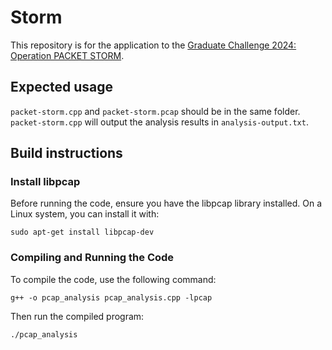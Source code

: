 # Storm
This repository is for the application to the [Graduate Challenge 2024: Operation PACKET STORM](https://www.coretechsec.com/operation-packet-storm).

## Expected usage

`packet-storm.cpp` and `packet-storm.pcap` should be in the same folder. `packet-storm.cpp` will output the analysis results in `analysis-output.txt`.

## Build instructions

### Install libpcap

Before running the code, ensure you have the libpcap library installed. On a Linux system, you can install it with:

`sudo apt-get install libpcap-dev`

### Compiling and Running the Code

To compile the code, use the following command:

`g++ -o pcap_analysis pcap_analysis.cpp -lpcap`

Then run the compiled program:

`./pcap_analysis`

